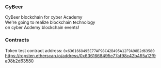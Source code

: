 ### CyBeer
CyBeer blockchain for cyber Academy
<br>We're going to realize blockchain technology
<br>on cyber Acdemy blockchain events!
### Contracts
Token test contract address: `0x6361668495E77AF98C42B495A12F9A98B2d63580`
<br>https://ropsten.etherscan.io/address/0x6361668495e77af98c42b495a12f9a98b2d63580
